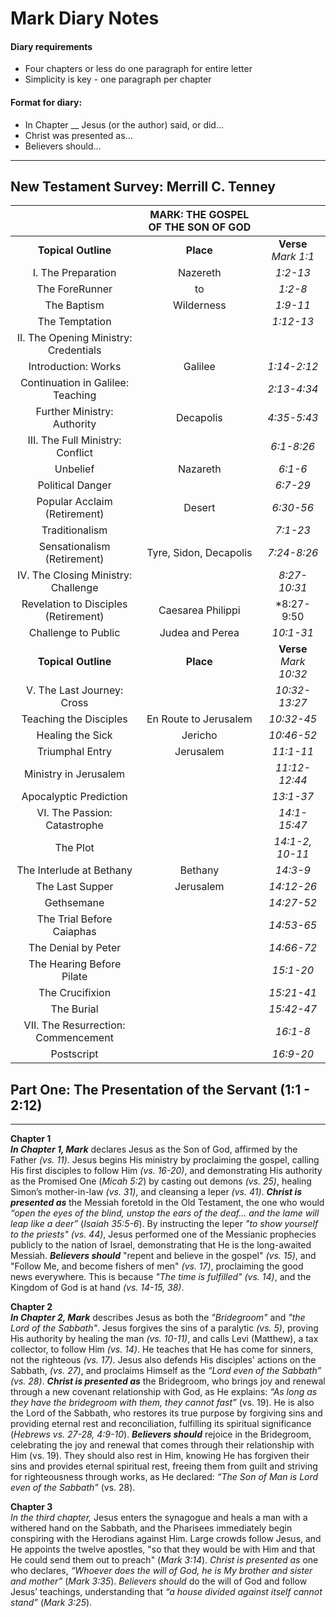 # Mark Diary Notes

#### Diary requirements
- Four chapters or less do one paragraph for entire letter
- Simplicity is key - one paragraph per chapter

#### Format for diary:
- In Chapter __ Jesus (or the author) said, or did...
- Christ was presented as...
- Believers should...

---
## New Testament Survey: Merrill C. Tenney

| | MARK: THE GOSPEL OF THE SON OF GOD | |
|:-----------------:|:-------:|:-------:|
| **Topical Outline** | **Place** | **Verse** *Mark 1:1* |
| I. The Preparation | Nazereth | *1:2-13* |
| The ForeRunner | to | *1:2-8* |
| The Baptism | Wilderness | *1:9-11* |
| The Temptation | | *1:12-13* |
| II. The Opening Ministry: Credentials | | |
| Introduction: Works | Galilee | *1:14-2:12* |
| Continuation in Galilee: Teaching | | *2:13-4:34* |
| Further Ministry: Authority | Decapolis | *4:35-5:43* |
| III. The Full Ministry: Conflict | | *6:1-8:26* |
| Unbelief | Nazareth | *6:1-6* |
| Political Danger | | *6:7-29* |
| Popular Acclaim (Retirement)| Desert | *6:30-56* |
| Traditionalism | | *7:1-23* |
| Sensationalism (Retirement) | Tyre, Sidon, Decapolis | *7:24-8:26* |
| IV. The Closing Ministry: Challenge | | *8:27-10:31* |
| Revelation to Disciples (Retirement) | Caesarea Philippi | *8:27-9:50 |
| Challenge to Public | Judea and Perea | *10:1-31* |
| **Topical Outline** | **Place** | **Verse** *Mark 10:32* |
| V. The Last Journey: Cross | | *10:32-13:27* |
| Teaching the Disciples | En Route to Jerusalem | *10:32-45* |
| Healing the Sick | Jericho | *10:46-52* |
| Triumphal Entry | Jerusalem | *11:1-11* |
| Ministry in Jerusalem | | *11:12-12:44* |
| Apocalyptic Prediction | | *13:1-37* |
| VI. The Passion: Catastrophe | | *14:1-15:47* |
| The Plot | | *14:1-2, 10-11* |
| The Interlude at Bethany | Bethany | *14:3-9* |
| The Last Supper | Jerusalem | *14:12-26* |
| Gethsemane | | *14:27-52* |
| The Trial Before Caiaphas | | *14:53-65* |
| The Denial by Peter | | *14:66-72* |
| The Hearing Before Pilate | | *15:1-20* |
| The Crucifixion | | *15:21-41* 
| The Burial | | *15:42-47* |
| VII. The Resurrection: Commencement | | *16:1-8* |
| Postscript| | *16:9-20* |

## Part One: The Presentation of the Servant (1:1 - 2:12)

---

**Chapter 1**  
**_In Chapter 1, Mark_** declares Jesus as the Son of God, affirmed by the Father *(vs. 11)*. Jesus begins His ministry by proclaiming the gospel, calling His first disciples to follow Him *(vs. 16-20)*, and demonstrating His authority as the Promised One (*Micah 5:2*) by casting out demons *(vs. 25)*, healing Simon’s mother-in-law *(vs. 31)*, and cleansing a leper *(vs. 41)*.  **_Christ is presented as_** the Messiah foretold in the Old Testament, the one who would *“open the eyes of the blind, unstop the ears of the deaf… and the lame will leap like a deer”* (*Isaiah 35:5-6*). By instructing the leper *"to show yourself to the priests"* *(vs. 44)*, Jesus performed one of the Messianic prophecies publicly to the nation of Israel, demonstrating that He is the long-awaited Messiah. **_Believers should_** "repent and believe in the gospel" *(vs. 15)*, and "Follow Me, and become fishers of men" *(vs. 17)*, proclaiming the good news everywhere. This is because *"The time is fulfilled"* *(vs. 14)*, and the Kingdom of God is at hand *(vs. 14-15, 38)*.

**Chapter 2**  
**_In Chapter 2, Mark_** describes Jesus as both the *"Bridegroom"* and *"the Lord of the Sabbath"*. Jesus forgives the sins of a paralytic *(vs. 5)*, proving His authority by healing the man *(vs. 10-11)*, and calls Levi (Matthew), a tax collector, to follow Him *(vs. 14)*. He teaches that He has come for sinners, not the righteous *(vs. 17)*. Jesus also defends His disciples' actions on the Sabbath, *(vs. 27)*, and proclaims Himself as the *“Lord even of the Sabbath” (vs. 28)*. **_Christ is presented as_** the Bridegroom, who brings joy and renewal through a new covenant relationship with God, as He explains: *“As long as they have the bridegroom with them, they cannot fast”* (vs. 19). He is also the Lord of the Sabbath, who restores its true purpose by forgiving sins and providing eternal rest and reconciliation, fulfilling its spiritual significance (*Hebrews vs. 27-28, 4:9-10*). **_Believers should_** rejoice in the Bridegroom, celebrating the joy and renewal that comes through their relationship with Him (vs. 19). They should also rest in Him, knowing He has forgiven their sins and provides eternal spiritual rest, freeing them from guilt and striving for righteousness through works, as He declared: *“The Son of Man is Lord even of the Sabbath”* (vs. 28).


**Chapter 3**  
*In the third chapter,* Jesus enters the synagogue and heals a man with a withered hand on the Sabbath, and the Pharisees immediately begin conspiring with the Herodians against Him. Large crowds follow Jesus, and He appoints the twelve apostles, "so that they would be with Him and that He could send them out to preach" (*Mark 3:14*). *Christ is presented as* one who declares, *“Whoever does the will of God, he is My brother and sister and mother”* (*Mark 3:35*). *Believers should* do the will of God and follow Jesus’ teachings, understanding that *“a house divided against itself cannot stand”* (*Mark 3:25*).
